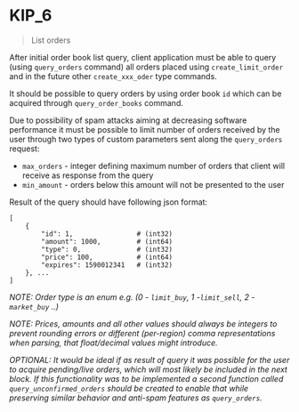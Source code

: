 
# KIP_6
> List orders

After initial order book list query, client application must be able to query (using `query_orders` command) all orders placed using `create_limit_order` and in the future other `create_xxx_oder` type commands.

It should be possible to query orders by using order book `id` which can be acquired through `query_order_books` command.

Due to possibility of spam attacks aiming at decreasing software performance it must be possible to limit number of orders received by the user through two types of custom parameters sent along the `query_orders` request:

* `max_orders` - integer defining maximum number of orders that client will receive as response from the query
* `min_amount` - orders below this amount will not be presented to the user

Result of the query should have following json format:

```
[
    {
        "id": 1,                # (int32)
        "amount": 1000,         # (int64)
        "type": 0,              # (int32)
        "price": 100,           # (int64)
        "expires": 1590012341   # (int32)
    }, ...
]
```

_NOTE: Order type is an enum e.g. (0 - `limit_buy`, 1 -`limit_sell`, 2 - `market_buy` ..)_

_NOTE: Prices, amounts and all other values should always be integers to prevent rounding errors or different (per-region) comma representations when parsing, that float/decimal values might introduce._

_OPTIONAL: It would be ideal if as result of query it was possible for the user to acquire pending/live orders, which will most likely be included in the next block. If this functionality was to be implemented a second function called `query_unconfirmed_orders` should be created to enable that while preserving similar behavior and anti-spam features as `query_orders`._
